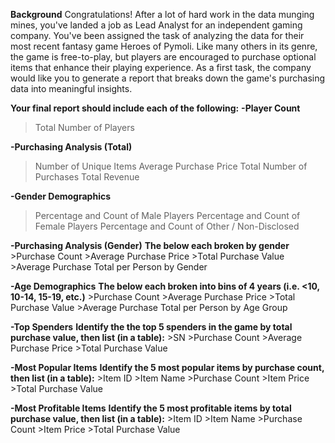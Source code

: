 **Background**
Congratulations! After a lot of hard work in the data munging mines, you've landed a job as Lead Analyst for an independent gaming company. You've been assigned the task of analyzing the data for their most recent fantasy game Heroes of Pymoli.
Like many others in its genre, the game is free-to-play, but players are encouraged to purchase optional items that enhance their playing experience. As a first task, the company would like you to generate a report that breaks down the game's purchasing data into meaningful insights.



**Your final report should include each of the following:**
**-Player Count**
  >Total Number of Players


**-Purchasing Analysis (Total)**
  >Number of Unique Items
  >Average Purchase Price
  >Total Number of Purchases
  >Total Revenue


**-Gender Demographics**
  >Percentage and Count of Male Players
  >Percentage and Count of Female Players
  >Percentage and Count of Other / Non-Disclosed


**-Purchasing Analysis (Gender)**
  **The below each broken by gender**
    >Purchase Count
    >Average Purchase Price
    >Total Purchase Value
    >Average Purchase Total per Person by Gender


**-Age Demographics**
  **The below each broken into bins of 4 years (i.e. <10, 10-14, 15-19, etc.)**
    >Purchase Count
    >Average Purchase Price
    >Total Purchase Value
    >Average Purchase Total per Person by Age Group


**-Top Spenders**
  **Identify the the top 5 spenders in the game by total purchase value, then list (in a table):**
    >SN
    >Purchase Count
    >Average Purchase Price
    >Total Purchase Value


**-Most Popular Items**
  **Identify the 5 most popular items by purchase count, then list (in a table):**
    >Item ID
    >Item Name
    >Purchase Count
    >Item Price
    >Total Purchase Value


**-Most Profitable Items**
  **Identify the 5 most profitable items by total purchase value, then list (in a table):**
    >Item ID
    >Item Name
    >Purchase Count
    >Item Price
    >Total Purchase Value


